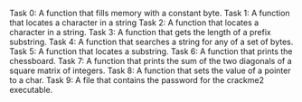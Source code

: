 Task 0: A function that fills memory with a constant byte.
Task 1: A function that locates a character in a string
Task 2: A function that locates a character in a string.
Task 3: A function that gets the length of a prefix substring.
Task 4: A function that searches a string for any of a set of bytes.
Task 5: A function that locates a substring.
Task 6: A function that prints the chessboard.
Task 7: A function that prints the sum of the two diagonals of a square matrix of integers.
Task 8: A function that sets the value of a pointer to a char.
Task 9: A file that contains the password for the crackme2 executable.
